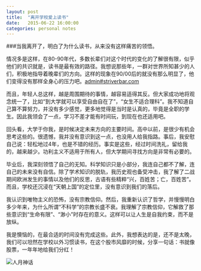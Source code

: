 ```yaml
---
layout: post
title:  "离开学校爱上读书"
date:   2015-06-22 16:00:00
categories: personal notes
---
```

###当我离开了，明白了为什么读书，从来没有这样痛苦的领悟。

情况多是这样，在80-90年代，多数长辈们对这个时代的变化的了解很有限，似乎他们的共识就是，读书是最有效的路径。我想说那些年，一群对世界所知甚少的人们，积极地指导着晚辈们的方向。这样的现象在90/00后的就没有那么明显了，他们变得没有那样全身心的压力吧。[admin#striverbar.com][mail]

而且，年轻人总这样，越是周围期待的事情，越容易适得其反。但大家成功地将观念统一了，比如“到大学就可以享受自由自在了”，“女生不适合理科”。我不知道自己算不算努力，并没有多少感觉，更多地觉得是当时是认真的，毕竟是全职的学生。因此我领会了一点，学习不差才能有时间玩，到现在也还适用吧。    

回头看，大学于你我，是时候决定未来方向的主要时间。高中以前，是很少有机会思考这些的。很遗憾，我并没有意识到这一点，也没用人给我指路。事后，我安慰自己说：轻松地过4年，也是不错的经历。事实是这些，经过时间洗礼，留给我的，越来越少。功利主义不适用于所有人，但大学期间寻找方向是非常有必要的。    

毕业后，我深刻领悟了自己的无知。科学知识只是小部分，我连自己都不了解，连自己的未来没有自信。除了学术知识的脱轨，我历史观也备受冲击，我了解了二战期间欧洲发生的事情以及他们的反思，古语有些精粹“兴，百姓苦；亡，百姓苦”。而且，学校还沉浸在“天朝上国”的定位里，没有意识到我们的落后。    

我认识到唯物主义的恐怖，没有宗教信仰。然后，我重新认识了哲学，并慢慢明白多少年来，为什么所谓“不科学”的宗教长盛不衰。我理解了宗教信仰，它解救了那些意识到“生命有限”、“渺小”时存在的意义。这样可以让人生是自我约束，而不是放纵。    

我是懊恼的，在最合适的时间没有完成这些。此外，我想表达的是，还不是太晚，我们可以坦然在学校以外习惯读书，在这个股市风靡的时候，分享一句话：书就像股票，一年年地给我们分红！

![人月神话]({{site.site_root}}/img/man_month.jpg)


[mail]: mailto:admin@striverbar.com